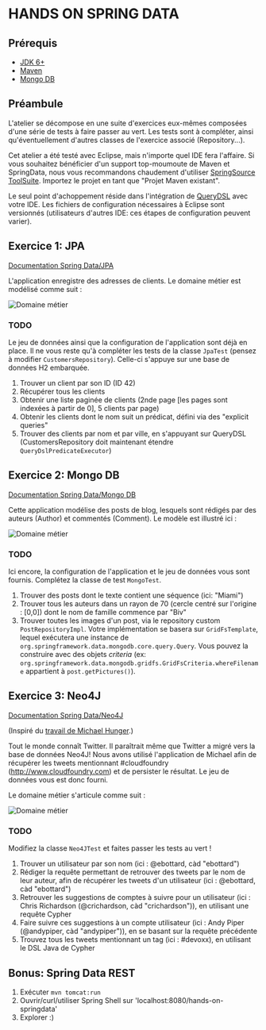 # HANDS ON SPRING DATA

## Prérequis

 * [JDK 6+](http://www.oracle.com/technetwork/java/javase/downloads/index.html)
 * [Maven](http://maven.apache.org/download.html)
 * [Mongo DB](http://www.mongodb.org/downloads)

## Préambule

L'atelier se décompose en une suite d'exercices eux-mêmes composées d'une série de tests à faire passer au vert.
Les tests sont à compléter, ainsi qu'éventuellement d'autres classes de l'exercice associé (Repository...).

Cet atelier a été testé avec Eclipse, mais n'importe quel IDE fera l'affaire. Si vous souhaitez bénéficier d'un support top-moumoute de Maven et SpringData, nous vous recommandons chaudement d'utiliser [SpringSource ToolSuite](http://www.springsource.org/sts). Importez le projet en tant que "Projet Maven existant".
 
Le seul point d'achoppement réside dans l'intégration de [QueryDSL](http://www.querydsl.com/) avec votre IDE. Les fichiers de configuration nécessaires à Eclipse sont versionnés (utilisateurs d'autres IDE: ces étapes de configuration peuvent varier).


## Exercice 1: JPA

[Documentation Spring Data/JPA](http://static.springsource.org/spring-data/data-jpa/docs/1.2.0.RELEASE/reference/html/)

L'application enregistre des adresses de clients.
Le domaine métier est modélisé comme suit :

![Domaine métier](https://raw.github.com/ericbottard/hands-on-spring-data/master/src/etc/doc/diagram-customers.png)


### TODO

Le jeu de données ainsi que la configuration de l'application sont déjà en place.
Il ne vous reste qu'à compléter les tests de la classe `JpaTest` (pensez à modifier `CustomersRepository`). Celle-ci s'appuye sur une base de données H2 embarquée.

   1. Trouver un client par son ID (ID 42)
   1. Récupérer tous les clients
   1. Obtenir une liste paginée de clients (2nde page [les pages sont indexées à partir de 0], 5 clients par page)
   1. Obtenir les clients dont le nom suit un prédicat, défini via des "explicit queries"
   1. Trouver des clients par nom et par ville, en s'appuyant sur QueryDSL (CustomersRepository doit maintenant étendre `QueryDslPredicateExecutor`)

## Exercice 2: Mongo DB

[Documentation Spring Data/Mongo DB](http://static.springsource.org/spring-data/mongodb/docs/1.1.x/reference/html/)

Cette application modélise des posts de blog, lesquels sont rédigés par des auteurs (Author) et commentés (Comment).
Le modèle est illustré ici :

![Domaine métier](https://raw.github.com/ericbottard/hands-on-spring-data/master/src/etc/doc/diagram-blog.png)


### TODO

Ici encore, la configuration de l'application et le jeu de données vous sont fournis.
Complétez la classe de test `MongoTest`.

   1. Trouver des posts dont le texte contient une séquence (ici: "Miami")
   1. Trouver tous les auteurs dans un rayon de 70 (cercle centré sur l'origine : [0,0]) dont le nom de famille commence par "Biv"
   1. Trouver toutes les images d'un post, via le repository custom `PostRepositoryImpl`. Votre implémentation se basera sur `GridFsTemplate`, lequel exécutera une instance de `org.springframework.data.mongodb.core.query.Query`. Vous pouvez la construire avec des objets _criteria_ (ex: `org.springframework.data.mongodb.gridfs.GridFsCriteria.whereFilename` appartient à `post.getPictures()`).


## Exercice 3: Neo4J

[Documentation Spring Data/Neo4J](http://static.springsource.org/spring-data/neo4j/docs/2.1.0.RELEASE/reference/html/)

(Inspiré du [travail de Michael Hunger](https://github.com/jexp/sdn-twitter-graph).)

Tout le monde connaît Twitter. Il paraîtrait même que Twitter a migré vers la base de données Neo4J! 
Nous avons utilisé l'application de Michael afin de récupérer les tweets mentionnant #cloudfoundry (http://www.cloudfoundry.com) et de persister le résultat. Le jeu de données vous est donc fourni.

Le domaine métier s'articule comme suit :

![Domaine métier](https://raw.github.com/ericbottard/hands-on-spring-data/master/src/etc/doc/diagram-tweets.png)


### TODO

Modifiez la classe `Neo4JTest` et faites passer les tests au vert !

   1. Trouver un utilisateur par son nom (ici : @ebottard, càd "ebottard")
   1. Rédiger la requête permettant de retrouver des tweets par le nom de leur auteur, afin de récupérer les tweets d'un utilisateur (ici : @ebottard, càd "ebottard")
   1. Retrouver les suggestions de comptes à suivre pour un utilisateur (ici : Chris Richardson (@crichardson, càd "crichardson")), en utilisant une requête Cypher
   1. Faire suivre ces suggestions à un compte utilisateur (ici : Andy Piper (@andypiper, càd "andypiper")), en se basant sur la requête précédente
   1. Trouvez tous les tweets mentionnant un tag (ici : #devoxx), en utilisant le DSL Java de Cypher



## Bonus: Spring Data REST

   1. Exécuter `mvn tomcat:run`
   1. Ouvrir/curl/utiliser Spring Shell sur 'localhost:8080/hands-on-springdata'
   1. Explorer :)
